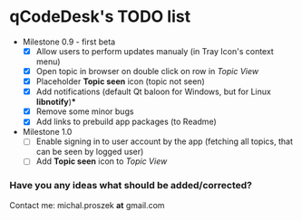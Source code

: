 # qCodeDesk's TODO list
* Milestone 0.9 - first beta
  - [x] Allow users to perform updates manualy (in Tray Icon's context menu) 
  - [x] Open topic in browser on double click on row in *Topic View*
  - [x] Placeholder **Topic seen** icon (topic not seen)
  - [x] Add notifications (default Qt baloon for Windows, but for Linux **libnotify**)__*__
  - [x] Remove some minor bugs 
  - [x] Add links to prebuild app packages (to Readme)
  
* Milestone 1.0
  - [ ] Enable signing in to user account by the app (fetching all topics, that can be seen by logged user)
  - [ ] Add **Topic seen** icon to *Topic View*
  
### Have you any ideas what should be added/corrected?
Contact me: michal.proszek **at** gmail.com
